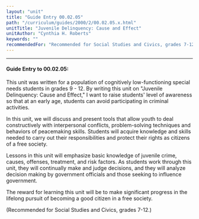 ```yaml
---
layout: "unit"
title: "Guide Entry 00.02.05"
path: "/curriculum/guides/2000/2/00.02.05.x.html"
unitTitle: "Juvenile Delinquency: Cause and Effect"
unitAuthor: "Cynthia H. Roberts"
keywords: ""
recommendedFor: "Recommended for Social Studies and Civics, grades 7-12."
---
```

<body>
<hr/>
<h4>
Guide Entry to 00.02.05:
</h4>
This unit was written for a population of cognitively low-functioning special needs students in grades 9 - 12. By writing this unit on "Juvenile Delinquency: Cause and Effect," I want to raise students' level of awareness so that at an early age, students can avoid participating in criminal activities.
<p>
In this unit, we will discuss and present tools that allow youth to deal constructively with interpersonal conflicts, problem-solving techniques and behaviors of peacemaking skills. Students will acquire knowledge and skills needed to carry out their responsibilities and protect their rights as citizens of a free society.
</p>
<p>
Lessons in this unit will emphasize basic knowledge of juvenile crime, causes, offenses, treatment, and risk factors. As students work through this unit, they will continually make and judge decisions, and they will analyze decision making by government officials and those seeking to influence government.
</p>
<p>
The reward for learning this unit will be to make significant progress in the lifelong pursuit of becoming a good citizen in a free society.
</p>
<p>
(Recommended for Social Studies and Civics, grades 7-12.)
</p>
</body>